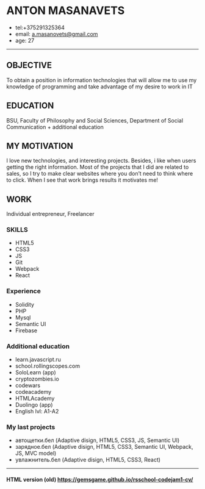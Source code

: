 # ANTON MASANAVETS
+ tel:+375291325364
+ email: a.masanovets@gmail.com
+ age: 27
___
## OBJECTIVE
To obtain a position in information technologies that will allow me to use my knowledge of programming and take advantage of my desire to work in IT
## EDUCATION
BSU, Faculty of Philosophy and Social Sciences, Department of Social Communication + additional education
## MY MOTIVATION
I love new technologies, and interesting projects. Besides, i like when users getting the right information. Most of the projects that I did are related to sales, so I try to make clear websites where you don’t need to think where to click. When I see that work brings results it motivates me!
## WORK
Individual entrepreneur, Freelancer
### SKILLS
+ HTML5
+ CSS3
+ JS
+ Git
+ Webpack
+ React
### Experience
+ Solidity
+ PHP
+ Mysql
+ Semantic UI
+ Firebase
### Additional education
+ learn.javascript.ru
+ school.rollingscopes.com
+ SoloLearn (app)
+ cryptozombies.io
+ codewars
+ codeacademy
+ HTMLAcademy
+ Duolingo (app)
+ English lvl: A1-A2
### My last projects
+ автощетки.бел (Adaptive disign, HTML5, CSS3, JS, Semantic UI)
+ зарядное.бел (Adaptive disign, HTML5, CSS3, Semantic UI, Webpack, JS, MVC model)
+ увлажнитель.бел (Adaptive disign, HTML5, CSS3, React)
___
#### HTML version (old) https://gemsgame.github.io/rsschool-codejam1-cv/

